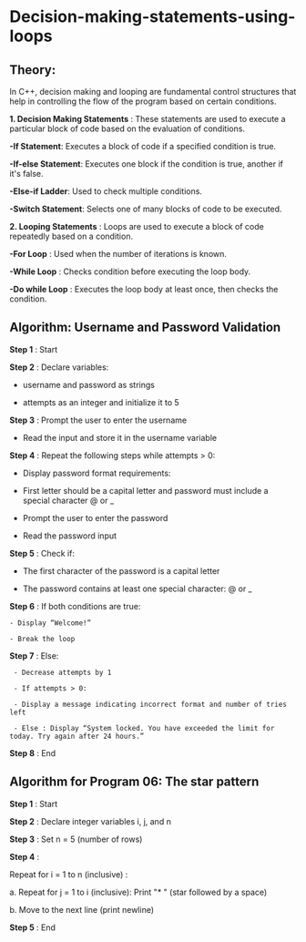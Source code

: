 # Decision-making-statements-using-loops

## Theory:

In C++, decision making and looping are fundamental control structures that help in controlling the flow of the program based on certain conditions.

**1. Decision Making Statements** : 
These statements are used to execute a particular block of code based on the evaluation of conditions.

**-If Statement**: Executes a block of code if a specified condition is true.

**-If-else Statement**: Executes one block if the condition is true, another if it's false.

**-Else-if Ladder**: Used to check multiple conditions.

**-Switch Statement**: Selects one of many blocks of code to be executed.

**2. Looping Statements** :
Loops are used to execute a block of code repeatedly based on a condition.

**-For Loop** : Used when the number of iterations is known.

**-While Loop** : Checks condition before executing the loop body.

**-Do while Loop** : Executes the loop body at least once, then checks the condition.

## Algorithm: Username and Password Validation

**Step 1** : Start

**Step 2** : Declare variables:
 - username and password as strings

 - attempts as an integer and initialize it to 5

**Step 3** : Prompt the user to enter the username

  - Read the input and store it in the username variable

**Step 4** : Repeat the following steps while attempts > 0:

  - Display password format requirements:

  - First letter should be a capital letter and password must include a special character @ or _

  - Prompt the user to enter the password

  - Read the password input

**Step 5** : Check if:

   - The first character of the password is a capital letter

   - The password contains at least one special character: @ or _

**Step 6** : If both conditions are true:

    - Display “Welcome!”

    - Break the loop

**Step 7** : Else:

     - Decrease attempts by 1

     - If attempts > 0:

     - Display a message indicating incorrect format and number of tries left

     - Else : Display “System locked. You have exceeded the limit for today. Try again after 24 hours.”

**Step 8** : End

## Algorithm for Program 06: The star pattern

**Step 1** : Start

**Step 2** : Declare integer variables i, j, and n

**Step 3** : Set n = 5 (number of rows)

**Step 4** :

  Repeat for i = 1 to n (inclusive) :
  
   
   a. Repeat for j = 1 to i (inclusive): Print "* " (star followed by a space)
  
   
   b. Move to the next line (print newline)

**Step 5** : End
